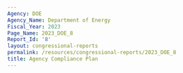 ```yaml
---
Agency: DOE
Agency_Name: Department of Energy
Fiscal_Year: 2023
Page_Name: 2023_DOE_8
Report_Id: '8'
layout: congressional-reports
permalink: /resources/congressional-reports/2023_DOE_8
title: Agency Compliance Plan
---
```

